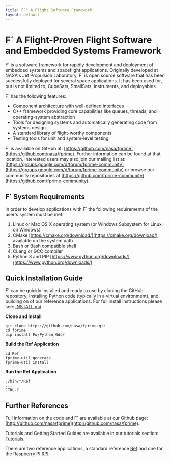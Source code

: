 ```yaml
---
title: F´: A Flight Software Framework
layout: default
---
```

# F´ A Flight-Proven Flight Software and Embedded Systems Framework

F´ is a software framework for rapidly development and deployment of embedded systems and spaceflight applications.
Originally developed at NASA's Jet Propulsion Laboratory, F´ is open source software that has been successfully deployed
for several space applications. It has been used for, but is not limited to, CubeSats, SmallSats, instruments, and
deployables.

F´ has the following features:
* Component architecture with well-defined interfaces
* C++ framework providing core capabilities like queues, threads, and operating-system abstraction
* Tools for designing systems and automatically generating code from systems design
* A standard library of flight-worthy components
* Testing tools for unit and system-level testing

F´ is available on GitHub at: [https://github.com/nasa/fprime](https://github.com/nasa/fprime). Further information can
be found at that location.  Interested users may also join our mailing list at:
[https://groups.google.com/d/forum/fprime-community](https://groups.google.com/d/forum/fprime-community) or browse our
community repositories at [https://github.com/fprime-community](https://github.com/fprime-community).

## F´ System Requirements

In order to develop applications with F´ the following requirements of the user's system must be met.

1. Linux or Mac OS X operating system (or Windows Subsystem for Linux on Windows)
2. CMake [https://cmake.org/download/](https://cmake.org/download/) available on the system path
3. Bash or Bash compatible shell
4. CLang or GCC compiler
5. Python 3 and PIP [https://www.python.org/downloads/](https://www.python.org/downloads/)


## Quick Installation Guide

F´ can be quickly installed and ready to use by cloning the GitHub repository, installing Python code (typically in a
virtual environment), and building on of our reference applications. For full install instructions please see:
[INSTALL.md](https://github.com/nasa/fprime/blob/master/INSTALL.md).

**Clone and Install**
```
git clone https://github.com/nasa/fprime.git
cd fprime
pip install Fw/Python Gds/
```
**Build the Ref Application**
```
cd Ref
fprime-util generate
fprime-util install
```
**Run the Ref Application**
```
./bin/*/Ref
...
CTRL-C
```

## Further References

Full information on the code and F´ are available at our Github page:
[http://github.com/nasa/fprime](http://github.com/nasa/fprime).

Tutorials and Getting Started Guides are available in our tutorials section: [Tutorials](Tutorials/README.md).

There are two reference applications, a standard reference [Ref](../Ref/README.md) and one for the Raspberry PI
[RPI](../RPI/README.md).

